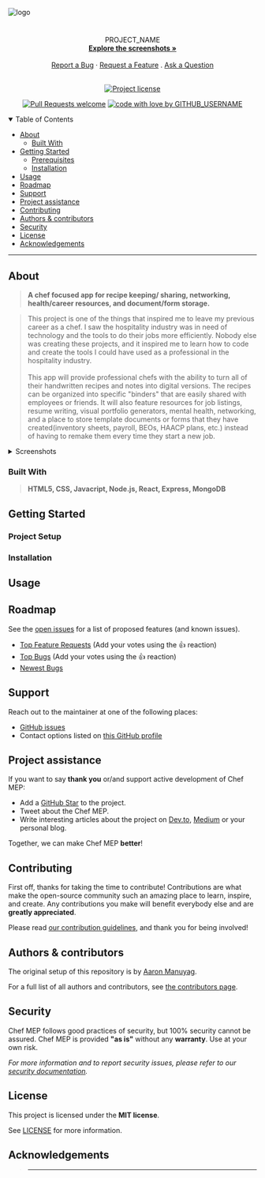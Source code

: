 ![logo](https://user-images.githubusercontent.com/112145512/226153231-5c75fed2-8be2-463c-ab15-6485cf4046b2.svg)
<h1 align="center">
  <a href="https://github.com/atman313/chef-mep">

  </a>
</h1>

<div align="center">
  PROJECT_NAME
  <br />
  <a href="#about"><strong>Explore the screenshots »</strong></a>
  <br />
  <br />
  <a href="https://github.com/GITHUB_USERNAME/REPO_SLUG/issues/new?assignees=&labels=bug&template=01_BUG_REPORT.md&title=bug%3A+">Report a Bug</a>
  ·
  <a href="https://github.com/GITHUB_USERNAME/REPO_SLUG/issues/new?assignees=&labels=enhancement&template=02_FEATURE_REQUEST.md&title=feat%3A+">Request a Feature</a>
  .
  <a href="https://github.com/GITHUB_USERNAME/REPO_SLUG/issues/new?assignees=&labels=question&template=04_SUPPORT_QUESTION.md&title=support%3A+">Ask a Question</a>
</div>

<div align="center">
<br />

[![Project license](https://img.shields.io/github/license/atman313/chef-mep.svg?style=flat-square)](docs/LICENSE)

[![Pull Requests welcome](https://img.shields.io/badge/PRs-welcome-ff69b4.svg?style=flat-square)](https://github.com/atman313/chef-mep/issues?q=is%3Aissue+is%3Aopen+label%3A%22help+wanted%22)
[![code with love by GITHUB_USERNAME](https://img.shields.io/badge/%3C%2F%3E%20with%20%E2%99%A5%20by-atman313-ff1414.svg?style=flat-square)](https://github.com/atman313)

</div>

<details open="open">
<summary>Table of Contents</summary>

- [About](#about)
  - [Built With](#built-with)
- [Getting Started](#getting-started)
  - [Prerequisites](#prerequisites)
  - [Installation](#installation)
- [Usage](#usage)
- [Roadmap](#roadmap)
- [Support](#support)
- [Project assistance](#project-assistance)
- [Contributing](#contributing)
- [Authors & contributors](#authors--contributors)
- [Security](#security)
- [License](#license)
- [Acknowledgements](#acknowledgements)

</details>

---

## About

> **A chef focused app for recipe keeping/ sharing, networking, health/career resources, and document/form storage.**

> This project is one of the things that inspired me to leave my previous career as a chef. I saw the hospitality industry was in need of technology and the tools to do their jobs more efficiently. Nobody else was creating these projects, and it inspired me to learn how to code and create the tools I could have used as a professional in the hospitality industry.<br><br>This app will provide professional chefs with the ability to turn all of their handwritten recipes and notes into digital versions. The recipes can be organized into specific "binders" that are easily shared with employees or friends. It will also feature resources for job listings, resume writing, visual portfolio generators, mental health, networking, and a place to store template documents or forms that they have created(inventory sheets, payroll, BEOs, HAACP plans, etc.) instead of having to remake them every time they start a new job. 

<details>
<summary>Screenshots</summary>
<br>


| <img src="docs/images/screenshot.png" alt ="home page" title="Home Page" width="100%"> | <img src="docs/images/screenshot.png" alt = "login page"title="Login Page" width="100%"> |

</details>

### Built With

> **HTML5, CSS, Javacript, Node.js, React, Express, MongoDB**
> 

## Getting Started

### Project Setup



### Installation


## Usage



## Roadmap

See the [open issues](https://github.com/atman313/chef-mep/issues) for a list of proposed features (and known issues).

- [Top Feature Requests](https://github.com/atman313/chef-mep/issues?q=label%3Aenhancement+is%3Aopen+sort%3Areactions-%2B1-desc) (Add your votes using the 👍 reaction)
- [Top Bugs](https://github.com/atman313/chef-mep/issues?q=is%3Aissue+is%3Aopen+label%3Abug+sort%3Areactions-%2B1-desc) (Add your votes using the 👍 reaction)
- [Newest Bugs](https://github.com/atman313/chef-mep/issues?q=is%3Aopen+is%3Aissue+label%3Abug)

## Support


Reach out to the maintainer at one of the following places:

- [GitHub issues](https://github.com/atman313/chef-mep/issues/new?assignees=&labels=question&template=04_SUPPORT_QUESTION.md&title=support%3A+)
- Contact options listed on [this GitHub profile](https://github.com/atman313)

## Project assistance

If you want to say **thank you** or/and support active development of Chef MEP:

- Add a [GitHub Star](https://github.com/atman313/chef-mep) to the project.
- Tweet about the Chef MEP.
- Write interesting articles about the project on [Dev.to](https://dev.to/), [Medium](https://medium.com/) or your personal blog.

Together, we can make Chef MEP **better**!

## Contributing

First off, thanks for taking the time to contribute! Contributions are what make the open-source community such an amazing place to learn, inspire, and create. Any contributions you make will benefit everybody else and are **greatly appreciated**.


Please read [our contribution guidelines](docs/CONTRIBUTING.md), and thank you for being involved!

## Authors & contributors

The original setup of this repository is by [Aaron Manuyag](https://github.com/atman313).

For a full list of all authors and contributors, see [the contributors page](https://github.com/chef-mep/contributors).

## Security

Chef MEP follows good practices of security, but 100% security cannot be assured.
Chef MEP is provided **"as is"** without any **warranty**. Use at your own risk.

_For more information and to report security issues, please refer to our [security documentation](docs/SECURITY.md)._

## License

This project is licensed under the **MIT license**.

See [LICENSE](docs/LICENSE) for more information.

## Acknowledgements

> ****

